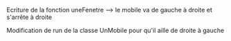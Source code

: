 Ecriture de la fonction uneFenetre 
--> le mobile va de gauche à droite et s'arrête à droite

Modification de run de la classe UnMobile pour qu'il aille de droite à gauche